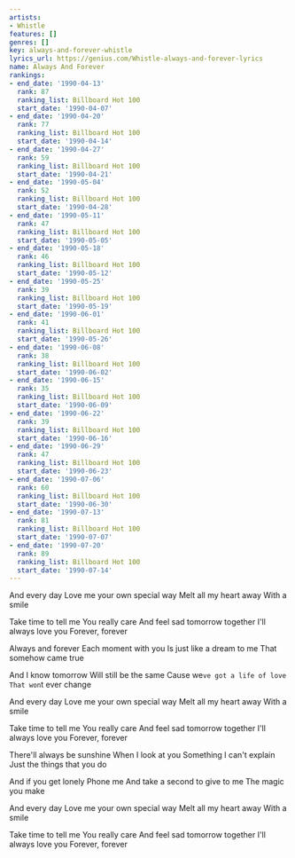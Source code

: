 ```yaml
---
artists:
- Whistle
features: []
genres: []
key: always-and-forever-whistle
lyrics_url: https://genius.com/Whistle-always-and-forever-lyrics
name: Always And Forever
rankings:
- end_date: '1990-04-13'
  rank: 87
  ranking_list: Billboard Hot 100
  start_date: '1990-04-07'
- end_date: '1990-04-20'
  rank: 77
  ranking_list: Billboard Hot 100
  start_date: '1990-04-14'
- end_date: '1990-04-27'
  rank: 59
  ranking_list: Billboard Hot 100
  start_date: '1990-04-21'
- end_date: '1990-05-04'
  rank: 52
  ranking_list: Billboard Hot 100
  start_date: '1990-04-28'
- end_date: '1990-05-11'
  rank: 47
  ranking_list: Billboard Hot 100
  start_date: '1990-05-05'
- end_date: '1990-05-18'
  rank: 46
  ranking_list: Billboard Hot 100
  start_date: '1990-05-12'
- end_date: '1990-05-25'
  rank: 39
  ranking_list: Billboard Hot 100
  start_date: '1990-05-19'
- end_date: '1990-06-01'
  rank: 41
  ranking_list: Billboard Hot 100
  start_date: '1990-05-26'
- end_date: '1990-06-08'
  rank: 38
  ranking_list: Billboard Hot 100
  start_date: '1990-06-02'
- end_date: '1990-06-15'
  rank: 35
  ranking_list: Billboard Hot 100
  start_date: '1990-06-09'
- end_date: '1990-06-22'
  rank: 39
  ranking_list: Billboard Hot 100
  start_date: '1990-06-16'
- end_date: '1990-06-29'
  rank: 47
  ranking_list: Billboard Hot 100
  start_date: '1990-06-23'
- end_date: '1990-07-06'
  rank: 60
  ranking_list: Billboard Hot 100
  start_date: '1990-06-30'
- end_date: '1990-07-13'
  rank: 81
  ranking_list: Billboard Hot 100
  start_date: '1990-07-07'
- end_date: '1990-07-20'
  rank: 89
  ranking_list: Billboard Hot 100
  start_date: '1990-07-14'
---
```

And every day
Love me your own special way
Melt all my heart away
With a smile

Take time to tell me
You really care
And feel sad tomorrow together
I'll always love you
Forever, forever

Always and forever
Each moment with you
Is just like a dream to me
That somehow came true

And I know tomorrow
Will still be the same
Cause we`ve got a life of love
That won`t ever change

And every day
Love me your own special way
Melt all my heart away
With a smile

Take time to tell me
You really care
And feel sad tomorrow together
I'll always love you
Forever, forever

There'll always be sunshine
When I look at you
Something I can't explain
Just the things that you do

And if you get lonely
Phone me
And take a second to give to me
The magic you make

And every day
Love me your own special way
Melt all my heart away
With a smile

Take time to tell me
You really care
And feel sad tomorrow together
I'll always love you
Forever, forever
